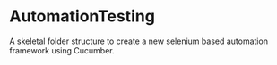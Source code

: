 # AutomationTesting
A skeletal folder structure to create a new selenium based automation framework using Cucumber.
